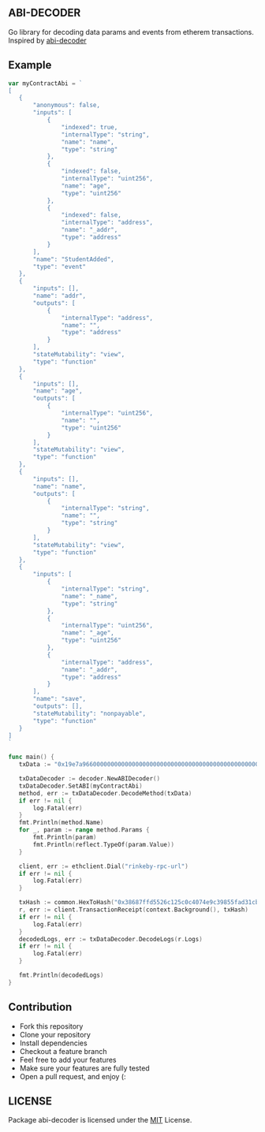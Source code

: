  ## ABI-DECODER
Go library for decoding data params and events from etherem transactions. Inspired by [abi-decoder](https://github.com/ConsenSys/abi-decoder)

 ## Example
 ```go
var myContractAbi = `
[
	{
		"anonymous": false,
		"inputs": [
			{
				"indexed": true,
				"internalType": "string",
				"name": "name",
				"type": "string"
			},
			{
				"indexed": false,
				"internalType": "uint256",
				"name": "age",
				"type": "uint256"
			},
			{
				"indexed": false,
				"internalType": "address",
				"name": "_addr",
				"type": "address"
			}
		],
		"name": "StudentAdded",
		"type": "event"
	},
	{
		"inputs": [],
		"name": "addr",
		"outputs": [
			{
				"internalType": "address",
				"name": "",
				"type": "address"
			}
		],
		"stateMutability": "view",
		"type": "function"
	},
	{
		"inputs": [],
		"name": "age",
		"outputs": [
			{
				"internalType": "uint256",
				"name": "",
				"type": "uint256"
			}
		],
		"stateMutability": "view",
		"type": "function"
	},
	{
		"inputs": [],
		"name": "name",
		"outputs": [
			{
				"internalType": "string",
				"name": "",
				"type": "string"
			}
		],
		"stateMutability": "view",
		"type": "function"
	},
	{
		"inputs": [
			{
				"internalType": "string",
				"name": "_name",
				"type": "string"
			},
			{
				"internalType": "uint256",
				"name": "_age",
				"type": "uint256"
			},
			{
				"internalType": "address",
				"name": "_addr",
				"type": "address"
			}
		],
		"name": "save",
		"outputs": [],
		"stateMutability": "nonpayable",
		"type": "function"
	}
]
`

func main() {
	txData := "0x19e7a9660000000000000000000000000000000000000000000000000000000000000060000000000000000000000000000000005a4728ca063b522c0b728f8000000000000000000000000000000000839c6f5a014cbfa319e8fdfa01aac186638945a80000000000000000000000000000000000000000000000000000000000000006e5b08fe6988e0000000000000000000000000000000000000000000000000000"

	txDataDecoder := decoder.NewABIDecoder()
	txDataDecoder.SetABI(myContractAbi)
	method, err := txDataDecoder.DecodeMethod(txData)
	if err != nil {
		log.Fatal(err)
	}
	fmt.Println(method.Name)
	for _, param := range method.Params {
		fmt.Println(param)
		fmt.Println(reflect.TypeOf(param.Value))
	}

	client, err := ethclient.Dial("rinkeby-rpc-url")
	if err != nil {
		log.Fatal(err)
	}

	txHash := common.HexToHash("0x38687ffd5526c125c0c4074e9c39855fad31cbcd1c77b52650bebfa11b365bc0")
	r, err := client.TransactionReceipt(context.Background(), txHash)
    if err != nil {
        log.Fatal(err)
    }
	decodedLogs, err := txDataDecoder.DecodeLogs(r.Logs)
	if err != nil {
		log.Fatal(err)
	}

	fmt.Println(decodedLogs)
}

 ```


## Contribution
- Fork this repository
- Clone your repository
- Install dependencies
- Checkout a feature branch
- Feel free to add your features
- Make sure your features are fully tested
- Open a pull request, and enjoy (:

## LICENSE
Package abi-decoder is licensed under the [MIT](/LICENSE) License.